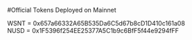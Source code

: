 #Official Tokens Deployed on Mainnet

WSNT = 0x657a66332A65B535Da6C5d67b8cD1D410c161a08  
NUSD = 0x1F5396f254EE25377A5C1b9c6BfF5f44e9294fFF  

